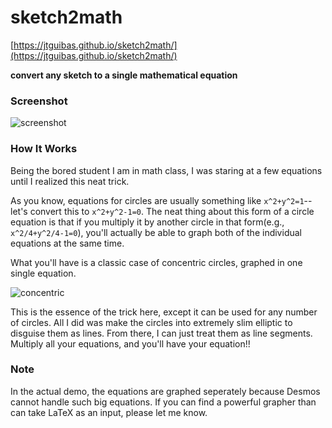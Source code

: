 # sketch2math
[https://jtguibas.github.io/sketch2math/](https://jtguibas.github.io/sketch2math/)

**convert any sketch to a single mathematical equation**

### Screenshot
![screenshot](https://i.imgur.com/F1bohSX.jpg)

### How It Works

Being the bored student I am in math class, I was staring at a few equations until I realized this neat trick.

As you know, equations for circles are usually something like `x^2+y^2=1`--let's convert this to `x^2+y^2-1=0`. The neat thing about this form of a circle equation is that if you multiply it by another circle in that form(e.g., `x^2/4+y^2/4-1=0`), you'll actually be able to graph both of the individual equations at the same time. 

What you'll have is a classic case of concentric circles, graphed in one single equation.

![concentric](https://i.imgur.com/uWlpAJS.png)

This is the essence of the trick here, except it can be used for any number of circles. All I did was make the circles into extremely slim elliptic to disguise them as lines. From there, I can just treat them as line segments. Multiply all your equations, and you'll have your equation!!


### Note

In the actual demo, the equations are graphed seperately because Desmos cannot handle such big equations. If you can find a powerful grapher than can take LaTeX as an input, please let me know.









